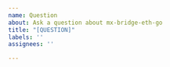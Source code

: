 ```yaml
---
name: Question
about: Ask a question about mx-bridge-eth-go
title: "[QUESTION]"
labels: ''
assignees: ''

---
```


<!--
Add here the question you want to ask. For a more immediate response, please use our validator's telegram page: https://t.me/ElrondValidators
-->
